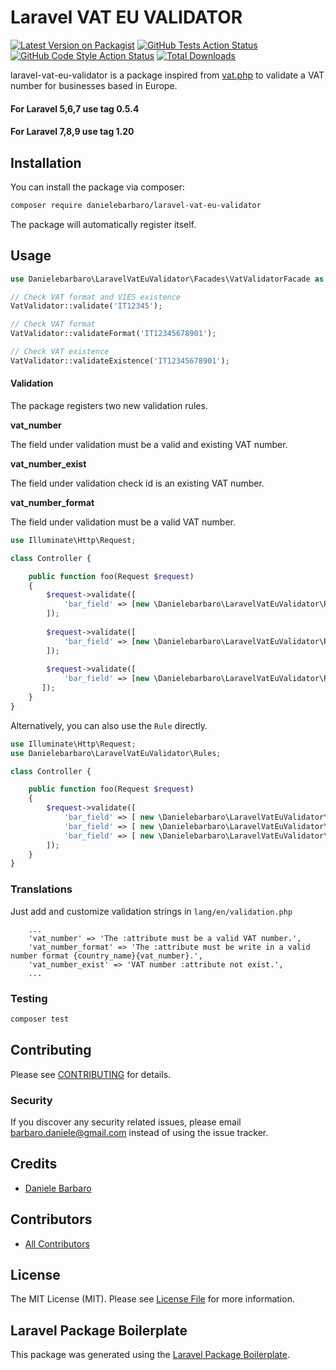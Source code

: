 Laravel VAT EU VALIDATOR
================

[![Latest Version on Packagist](https://img.shields.io/packagist/v/danielebarbaro/laravel-vat-eu-validator.svg?style=flat-square)](https://packagist.org/packages/danielebarbaro/laravel-vat-eu-validator)
[![GitHub Tests Action Status](https://img.shields.io/github/workflow/status/danielebarbaro/laravel-vat-eu-validator/run-tests?label=tests)](https://github.com/danielebarbaro/laravel-vat-eu-validator/actions?query=workflow%3Arun-tests+branch%3Amain)
[![GitHub Code Style Action Status](https://img.shields.io/github/workflow/status/danielebarbaro/laravel-vat-eu-validator/Check%20&%20fix%20styling?label=code%20style)](https://github.com/danielebarbaro/laravel-vat-eu-validator/actions?query=workflow%3A"Check+%26+fix+styling"+branch%3Amain)
[![Total Downloads](https://img.shields.io/packagist/dt/danielebarbaro/laravel-vat-eu-validator.svg?style=flat-square)](https://packagist.org/packages/danielebarbaro/laravel-vat-eu-validator)

laravel-vat-eu-validator is a package inspired from [vat.php](https://github.com/dannyvankooten/vat.php) to validate a VAT number for businesses based in Europe.

#### For Laravel 5,6,7 use tag 0.5.4
#### For Laravel 7,8,9 use tag 1.20

## Installation

You can install the package via composer:

```bash
composer require danielebarbaro/laravel-vat-eu-validator
```

The package will automatically register itself.

## Usage

```php
use Danielebarbaro\LaravelVatEuValidator\Facades\VatValidatorFacade as VatValidator;

// Check VAT format and VIES existence
VatValidator::validate('IT12345');

// Check VAT format
VatValidator::validateFormat('IT12345678901'); 

// Check VAT existence
VatValidator::validateExistence('IT12345678901');

```

#### Validation

The package registers two new validation rules.

**vat_number**

The field under validation must be a valid and existing VAT number.

**vat_number_exist**

The field under validation check id is an existing VAT number.

**vat_number_format**

The field under validation must be a valid VAT number.

```php
use Illuminate\Http\Request;

class Controller {

    public function foo(Request $request) 
    {
        $request->validate([
            'bar_field' => [new \Danielebarbaro\LaravelVatEuValidator\Rules\VatNumber()],
        ]);
        
        $request->validate([
            'bar_field' => [new \Danielebarbaro\LaravelVatEuValidator\Rules\VatNumberExist()],
        ]);
        
        $request->validate([
            'bar_field' => [new \Danielebarbaro\LaravelVatEuValidator\Rules\VatNumberFormat()],
       ]);
    }
}
```

Alternatively, you can also use the `Rule` directly.

```php
use Illuminate\Http\Request;
use Danielebarbaro\LaravelVatEuValidator\Rules;

class Controller {

    public function foo(Request $request) 
    {
        $request->validate([
            'bar_field' => [ new \Danielebarbaro\LaravelVatEuValidator\Rules\VatNumber() ],
            'bar_field' => [ new \Danielebarbaro\LaravelVatEuValidator\Rules\VatNumberExist() ],
            'bar_field' => [ new \Danielebarbaro\LaravelVatEuValidator\Rules\VatNumberFormat() ],
        ]);
    }
}
```

### Translations
Just add and customize validation strings in `lang/en/validation.php`
```
    ...
    'vat_number' => 'The :attribute must be a valid VAT number.',
    'vat_number_format' => 'The :attribute must be write in a valid number format {country_name}{vat_number}.',
    'vat_number_exist' => 'VAT number :attribute not exist.',
    ...
```

### Testing

``` bash
composer test
```

## Contributing

Please see [CONTRIBUTING](CONTRIBUTING.md) for details.

### Security

If you discover any security related issues, please email barbaro.daniele@gmail.com instead of using the issue tracker.

## Credits

- [Daniele Barbaro](https://daniele.barbaro.online)

## Contributors
- [All Contributors](../../contributors)

## License

The MIT License (MIT). Please see [License File](LICENSE.md) for more information.

## Laravel Package Boilerplate

This package was generated using the [Laravel Package Boilerplate](https://laravelpackageboilerplate.com).

